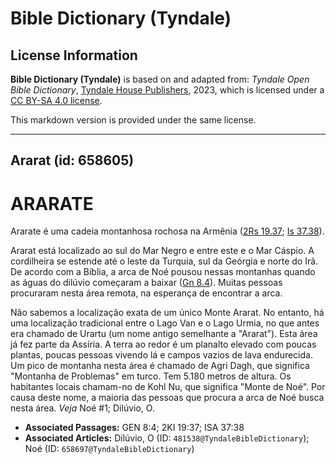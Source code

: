 # Bible Dictionary (Tyndale)

## License Information

**Bible Dictionary (Tyndale)** is based on and adapted from: _Tyndale Open Bible Dictionary_, [Tyndale House Publishers](https://tyndaleopenresources.com/), 2023, which is licensed under a [CC BY-SA 4.0 license](https://creativecommons.org/licenses/by-sa/4.0/legalcode.en).

This markdown version is provided under the same license.



--------------------------------

## Ararat (id: 658605)

ARARATE
=======

Ararate é uma cadeia montanhosa rochosa na Armênia ([2Rs 19\.37](https://ref.ly/2Kgs19:37); [Is 37\.38](https://ref.ly/Isa37:38)).

Ararat está localizado ao sul do Mar Negro e entre este e o Mar Cáspio. A cordilheira se estende até o leste da Turquia, sul da Geórgia e norte do Irã. De acordo com a Bíblia, a arca de Noé pousou nessas montanhas quando as águas do dilúvio começaram a baixar ([Gn 8\.4](https://ref.ly/Gen8:4)). Muitas pessoas procuraram nesta área remota, na esperança de encontrar a arca.

Não sabemos a localização exata de um único Monte Ararat. No entanto, há uma localização tradicional entre o Lago Van e o Lago Urmia, no que antes era chamado de Urartu (um nome antigo semelhante a "Ararat"). Esta área já fez parte da Assíria. A terra ao redor é um planalto elevado com poucas plantas, poucas pessoas vivendo lá e campos vazios de lava endurecida. Um pico de montanha nesta área é chamado de Agri Dagh, que significa "Montanha de Problemas" em turco. Tem 5\.180 metros de altura. Os habitantes locais chamam\-no de Kohl Nu, que significa "Monte de Noé". Por causa deste nome, a maioria das pessoas que procura a arca de Noé busca nesta área. *Veja* Noé \#1; Dilúvio, O.

* **Associated Passages:** GEN 8:4; 2KI 19:37; ISA 37:38
* **Associated Articles:** Dilúvio, O (ID: `481538@TyndaleBibleDictionary`); Noé (ID: `658697@TyndaleBibleDictionary`)

